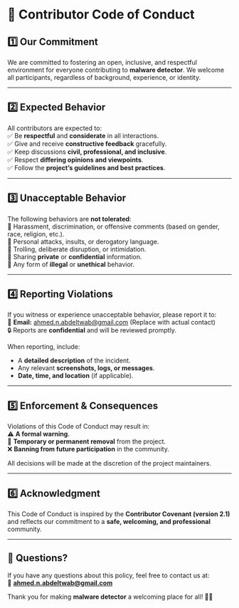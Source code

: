 

# **🚀 Contributor Code of Conduct**  

## **1️⃣ Our Commitment**  
We are committed to fostering an open, inclusive, and respectful environment for everyone contributing to **malware detector**. We welcome all participants, regardless of background, experience, or identity.  

---

## **2️⃣ Expected Behavior**  
All contributors are expected to:  
✅ Be **respectful** and **considerate** in all interactions.  
✅ Give and receive **constructive feedback** gracefully.  
✅ Keep discussions **civil, professional, and inclusive**.  
✅ Respect **differing opinions and viewpoints**.  
✅ Follow the **project’s guidelines and best practices**.  

---

## **3️⃣ Unacceptable Behavior**  
The following behaviors are **not tolerated**:  
🚫 Harassment, discrimination, or offensive comments (based on gender, race, religion, etc.).  
🚫 Personal attacks, insults, or derogatory language.  
🚫 Trolling, deliberate disruption, or intimidation.  
🚫 Sharing **private** or **confidential** information.  
🚫 Any form of **illegal** or **unethical** behavior.  

---

## **4️⃣ Reporting Violations**  
If you witness or experience unacceptable behavior, please report it to:  
📩 **Email:** ahmed.n.abdeltwab@gmail.com (Replace with actual contact)  
🔒 Reports are **confidential** and will be reviewed promptly.  

When reporting, include:  
- A **detailed description** of the incident.  
- Any relevant **screenshots, logs, or messages**.  
- **Date, time, and location** (if applicable).  

---

## **5️⃣ Enforcement & Consequences**  
Violations of this Code of Conduct may result in:  
⚠️ **A formal warning**.  
🚫 **Temporary or permanent removal** from the project.  
❌ **Banning from future participation** in the community.  

All decisions will be made at the discretion of the project maintainers.  

---

## **6️⃣ Acknowledgment**  
This Code of Conduct is inspired by the **Contributor Covenant (version 2.1)** and reflects our commitment to a **safe, welcoming, and professional** community.  

---

## **💬 Questions?**  
If you have any questions about this policy, feel free to contact us at:  
📩 **ahmed.n.abdeltwab@gmail.com**  

Thank you for making **malware detector** a welcoming place for all! 🚀✨  


